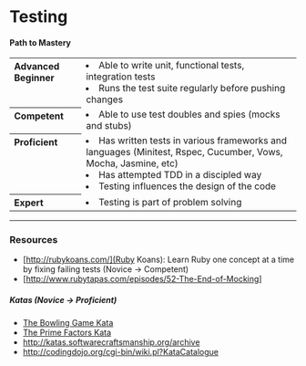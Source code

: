 # Testing

#### Path to Mastery

<table>
  <tr><th valign="top" align="left">Advanced Beginner</th><td>
    <li>Able to write unit, functional tests, integration tests</li>
    <li>Runs the test suite regularly before pushing changes</li>
  </td></tr>
  
  <tr><th valign="top" align="left">Competent</th><td>
    <li>Able to use test doubles and spies (mocks and stubs)</li>
  </td></tr>
  
  <tr><th valign="top" align="left">Proficient</th><td>
    <li>Has written tests in various frameworks and languages (Minitest, Rspec, Cucumber, Vows, Mocha, Jasmine, etc)</li>
    <li>Has attempted TDD in a discipled way</li>
    <li>Testing influences the design of the code</li>
  </td></tr>
  
  <tr><th valign="top" align="left">Expert</th><td>
    <li>Testing is part of problem solving</li>
  </td></tr>
</table>




----


### Resources

 - [http://rubykoans.com/](Ruby Koans): Learn Ruby one concept at a time by fixing failing tests (Novice -> Competent)
 - [http://www.rubytapas.com/episodes/52-The-End-of-Mocking]
 
##### Katas (Novice -> Proficient)

 - [The Bowling Game Kata](http://www.butunclebob.com/ArticleS.UncleBob.TheBowlingGameKata)
 - [The Prime Factors Kata](http://www.butunclebob.com/ArticleS.UncleBob.ThePrimeFactorsKata)
 - http://katas.softwarecraftsmanship.org/archive
 - http://codingdojo.org/cgi-bin/wiki.pl?KataCatalogue
